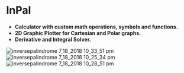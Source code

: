 # InPal

- **Calculator with custom math operations, symbols and functions.**
- **2D Graphic Plotter for Cartesian and Polar graphs.**
- **Derivative and Integral Solver.**

![inversepalindrome 7_18_2018 10_33_51 pm](https://user-images.githubusercontent.com/26044298/42918255-1ec776e4-8adb-11e8-9497-0ce4e6cc2053.png)
![inversepalindrome 7_18_2018 10_25_34 pm](https://user-images.githubusercontent.com/26044298/42918257-21cc8064-8adb-11e8-87ec-a7cca9783e69.png)
![inversepalindrome 7_18_2018 10_28_51 pm](https://user-images.githubusercontent.com/26044298/42918260-23c91e68-8adb-11e8-8d50-0775e7112fc9.png)
